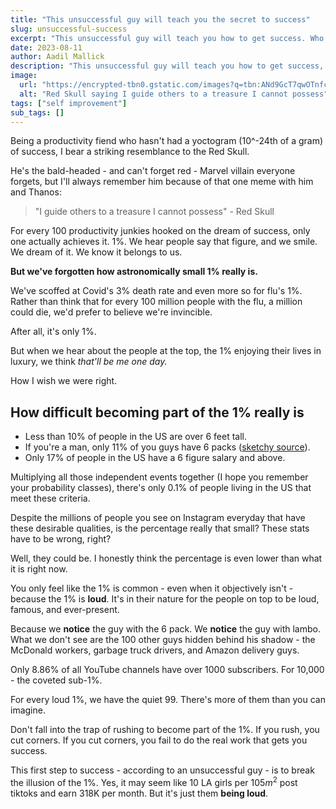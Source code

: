 ```yaml
---
title: "This unsuccessful guy will teach you the secret to success"
slug: unsuccessful-success
excerpt: "This unsuccessful guy will teach you how to get success. Who is he? It's me."
date: 2023-08-11
author: Aadil Mallick
description: "This unsuccessful guy will teach you how to get success, learn from failure, and become a part of the 1%. Who is he? It's me."
image:
  url: "https://encrypted-tbn0.gstatic.com/images?q=tbn:ANd9GcT7qwOTnfcQv2im18tbhYAe6CFvP_Ma9fjFfw&usqp=CAU"
  alt: "Red Skull saying I guide others to a treasure I cannot possess"
tags: ["self improvement"]
sub_tags: []
---
```


Being a productivity fiend who hasn't had a yoctogram (10^-24th of a gram) of success, I bear a striking resemblance to the Red Skull. 

He's the bald-headed - and can't forget red - Marvel villain everyone forgets, but I'll always remember him because of that one meme with him and Thanos: 

> "I guide others to a treasure I cannot possess" - Red Skull

For every 100 productivity junkies hooked on the dream of success, only one actually achieves it. 1%. We hear people say that figure, and we smile. We dream of it. We know it belongs to us. 

**But we've forgotten how astronomically small 1% really is.** 

We've scoffed at Covid's 3% death rate and even more so for flu's 1%. Rather than think that for every 100 million people with the flu, a million could die, we'd prefer to believe we're invincible. 

After all, it's only 1%.

But when we hear about the people at the top, the 1% enjoying their lives in luxury, we think *that'll be me one day.*

How I wish we were right. 

## How difficult becoming part of the 1% really is

- Less than 10% of people in the US are over 6 feet tall. 
- If you're a man, only 11% of you guys have 6 packs ([sketchy source](https://www.thedonutwhole.com/how-many-men-have-six-packs/)).
- Only 17% of people in the US have a 6 figure salary and above. 

Multiplying all those independent events together (I hope you remember your probability classes), there's only 0.1% of people living in the US that meet these criteria. 

Despite the millions of people you see on Instagram everyday that have these desirable qualities, is the percentage really that small? These stats have to be wrong, right? 

Well, they could be. I honestly think the percentage is even lower than what it is right now. 

You only feel like the 1% is common - even when it objectively isn't - because the 1% is **loud**. It's in their nature for the people on top to be loud, famous, and ever-present. 

Because we **notice** the guy with the 6 pack. We **notice** the guy with lambo. What we don't see are the 100 other guys hidden behind his shadow - the McDonald workers, garbage truck drivers, and Amazon delivery guys. 

Only 8.86% of all YouTube channels have over 1000 subscribers. For 10,000 - the coveted sub-1%.

For every loud 1%, we have the quiet 99. There's more of them than you can imagine. 

Don't fall into the trap of rushing to become part of the 1%. If you rush, you cut corners. If you cut corners, you fail to do the real work that gets you success. 

This first step to success - according to an unsuccessful guy - is to break the illusion of the 1%. Yes, it may seem like 10 LA girls per $105m^2$ post tiktoks and earn 318K per month. But it's just them **being loud**.








